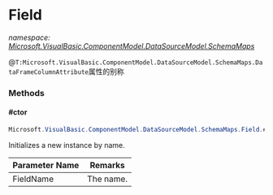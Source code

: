 ﻿# Field
_namespace: <a href="#" onClick="load('/docs/Microsoft.VisualBasic.ComponentModel.DataSourceModel.SchemaMaps/index.md')">Microsoft.VisualBasic.ComponentModel.DataSourceModel.SchemaMaps</a>_

@``T:Microsoft.VisualBasic.ComponentModel.DataSourceModel.SchemaMaps.DataFrameColumnAttribute``属性的别称



### Methods

#### #ctor
```csharp
Microsoft.VisualBasic.ComponentModel.DataSourceModel.SchemaMaps.Field.#ctor(System.String)
```
Initializes a new instance by name.

|Parameter Name|Remarks|
|--------------|-------|
|FieldName|The name.|



